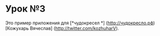 # Урок №3
Это пример приложения для 
[*чудокресел *] (http://чудокресло.рф)
[Кожухарь Вячеслав] (http://twitter.com/kozhuharV).
